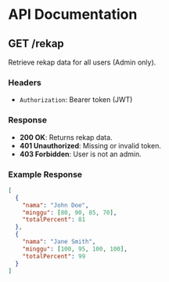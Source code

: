 # API Documentation

## GET /rekap
Retrieve rekap data for all users (Admin only).

### Headers
- `Authorization`: Bearer token (JWT)

### Response
- **200 OK**: Returns rekap data.
- **401 Unauthorized**: Missing or invalid token.
- **403 Forbidden**: User is not an admin.

### Example Response
```json
[
  {
    "nama": "John Doe",
    "minggu": [80, 90, 85, 70],
    "totalPercent": 81
  },
  {
    "nama": "Jane Smith",
    "minggu": [100, 95, 100, 100],
    "totalPercent": 99
  }
]
```
